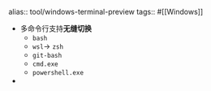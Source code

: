 alias:: tool/windows-terminal-preview
tags:: #[[Windows]]

- 多命令行支持**无缝切换**
  - `bash`
  - `wsl`-> `zsh`
  - `git-bash`
  - `cmd.exe`
  - `powershell.exe`
-